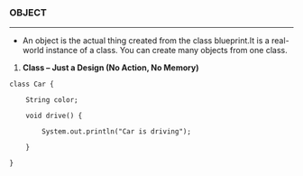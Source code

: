 
### **OBJECT**
---

- An object  is the actual thing created from the class blueprint.It is a real-world instance of a class. You can create many objects from one class.

1. **Class – Just a Design (No Action, No Memory)**
```
class Car {

    String color;

    void drive() {

        System.out.println("Car is driving");

    }

}
```
